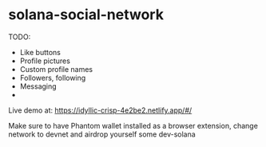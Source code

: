 # solana-social-network

TODO: 
- Like buttons
- Profile pictures
- Custom profile names
- Followers, following
- Messaging
-
 
Live demo at: https://idyllic-crisp-4e2be2.netlify.app/#/

Make sure to have Phantom wallet installed as a browser extension, change network to devnet and airdrop yourself some dev-solana